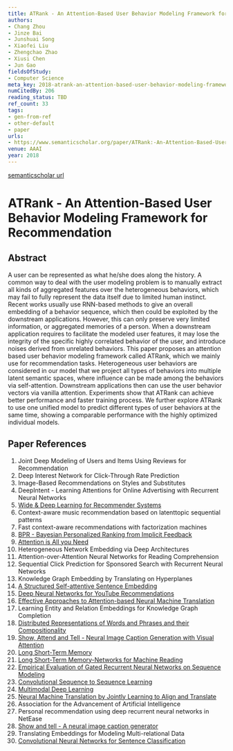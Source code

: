 ```yaml
---
title: ATRank - An Attention-Based User Behavior Modeling Framework for Recommendation
authors:
- Chang Zhou
- Jinze Bai
- Junshuai Song
- Xiaofei Liu
- Zhengchao Zhao
- Xiusi Chen
- Jun Gao
fieldsOfStudy:
- Computer Science
meta_key: 2018-atrank-an-attention-based-user-behavior-modeling-framework-for-recommendation
numCitedBy: 206
reading_status: TBD
ref_count: 33
tags:
- gen-from-ref
- other-default
- paper
urls:
- https://www.semanticscholar.org/paper/ATRank:-An-Attention-Based-User-Behavior-Modeling-Zhou-Bai/063598cdaff79852c3647d074506120889c5c17b?sort=total-citations
venue: AAAI
year: 2018
---
```


[semanticscholar url](https://www.semanticscholar.org/paper/ATRank:-An-Attention-Based-User-Behavior-Modeling-Zhou-Bai/063598cdaff79852c3647d074506120889c5c17b?sort=total-citations)

# ATRank - An Attention-Based User Behavior Modeling Framework for Recommendation

## Abstract

A user can be represented as what he/she does along the history. A common way to deal with the user modeling problem is to manually extract all kinds of aggregated features over the heterogeneous behaviors, which may fail to fully represent the data itself due to limited human instinct. Recent works usually use RNN-based methods to give an overall embedding of a behavior sequence, which then could be exploited by the downstream applications. However, this can only preserve very limited information, or aggregated memories of a person. When a downstream application requires to facilitate the modeled user features, it may lose the integrity of the specific highly correlated behavior of the user, and introduce noises derived from unrelated behaviors. This paper proposes an attention based user behavior modeling framework called ATRank, which we mainly use for recommendation tasks. Heterogeneous user behaviors are considered in our model that we project all types of behaviors into multiple latent semantic spaces, where influence can be made among the behaviors via self-attention. Downstream applications then can use the user behavior vectors via vanilla attention. Experiments show that ATRank can achieve better performance and faster training process. We further explore ATRank to use one unified model to predict different types of user behaviors at the same time, showing a comparable performance with the highly optimized individual models.

## Paper References

1. Joint Deep Modeling of Users and Items Using Reviews for Recommendation
2. Deep Interest Network for Click-Through Rate Prediction
3. Image-Based Recommendations on Styles and Substitutes
4. DeepIntent - Learning Attentions for Online Advertising with Recurrent Neural Networks
5. [Wide & Deep Learning for Recommender Systems](2016-wide-deep-learning-for-recommender-systems.md)
6. Context-aware music recommendation based on latenttopic sequential patterns
7. Fast context-aware recommendations with factorization machines
8. [BPR - Bayesian Personalized Ranking from Implicit Feedback](2009-bpr-bayesian-personalized-ranking-from-implicit-feedback.md)
9. [Attention is All you Need](2017-attention-is-all-you-need.md)
10. Heterogeneous Network Embedding via Deep Architectures
11. Attention-over-Attention Neural Networks for Reading Comprehension
12. Sequential Click Prediction for Sponsored Search with Recurrent Neural Networks
13. Knowledge Graph Embedding by Translating on Hyperplanes
14. [A Structured Self-attentive Sentence Embedding](2017-a-structured-self-attentive-sentence-embedding.md)
15. [Deep Neural Networks for YouTube Recommendations](2016-deep-neural-networks-for-youtube-recommendations.md)
16. [Effective Approaches to Attention-based Neural Machine Translation](2015-effective-approaches-to-attention-based-neural-machine-translation.md)
17. Learning Entity and Relation Embeddings for Knowledge Graph Completion
18. [Distributed Representations of Words and Phrases and their Compositionality](2013-distributed-representations-of-words-and-phrases-and-their-compositionality.md)
19. [Show, Attend and Tell - Neural Image Caption Generation with Visual Attention](2015-show-attend-and-tell-neural-image-caption-generation-with-visual-attention.md)
20. [Long Short-Term Memory](1997-long-short-term-memory.md)
21. [Long Short-Term Memory-Networks for Machine Reading](2016-long-short-term-memory-networks-for-machine-reading.md)
22. [Empirical Evaluation of Gated Recurrent Neural Networks on Sequence Modeling](2014-empirical-evaluation-of-gated-recurrent-neural-networks-on-sequence-modeling.md)
23. [Convolutional Sequence to Sequence Learning](2017-convolutional-sequence-to-sequence-learning.md)
24. [Multimodal Deep Learning](2011-multimodal-deep-learning.md)
25. [Neural Machine Translation by Jointly Learning to Align and Translate](2015-neural-machine-translation-by-jointly-learning-to-align-and-translate.md)
26. Association for the Advancement of Artificial Intelligence
27. Personal recommendation using deep recurrent neural networks in NetEase
28. [Show and tell - A neural image caption generator](2015-show-and-tell-a-neural-image-caption-generator.md)
29. Translating Embeddings for Modeling Multi-relational Data
30. [Convolutional Neural Networks for Sentence Classification](2014-convolutional-neural-networks-for-sentence-classification.md)
